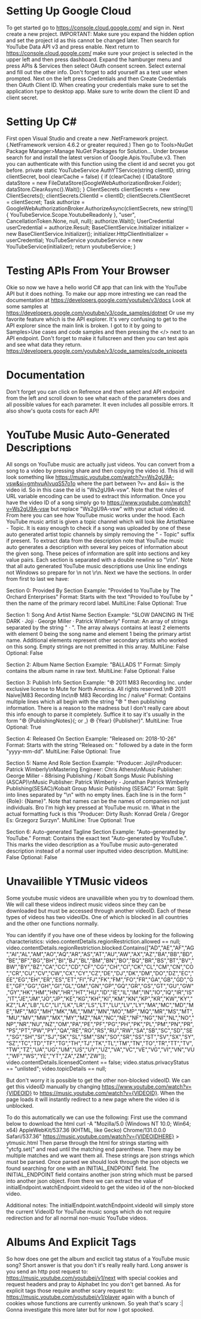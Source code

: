 ﻿# Setting Up Google Cloud
To get started go to https://console.cloud.google.com/ and sign in.
Next create a new project. IMPORTANT: Make sure you expand the hidden option and set the project id as this cannot be changed later.
Then search for YouTube Data API v3 and press enable.
Next return to https://console.cloud.google.com/ make sure your project is selected in the upper left and then press dashboard.
Expand the hamburger menu and press APIs & Services then select OAuth consent screen.
Select external and fill out the other info. Don't forget to add yourself as a test user when prompted.
Next on the left press Credentials and then Create Credentials then OAuth Client ID.
When creating your credentials make sure to set the application type to desktop app.
Make sure to write down the client ID and client secret.

# Setting Up C#
First open Visual Studio and create a new .NetFramework project. (.NetFramework version 4.6.2 or greater required.)
Then go to Tools>NuGet Package Manager>Manage NuGet Packages for Solution...
Under browse search for and install the latest version of Google.Apis.YouTube.v3.
Then you can authenticate with this function using the client id and secret you got before.
private static YouTubeService AuthYTService(string clientID, string clientSecret, bool clearCache = false)
{
    if (clearCache)
    {
        IDataStore dataStore = new FileDataStore(GoogleWebAuthorizationBroker.Folder);
        dataStore.ClearAsync().Wait();
    }
    ClientSecrets clientSecrets = new ClientSecrets();
    clientSecrets.ClientId = clientID;
    clientSecrets.ClientSecret = clientSecret;
    Task<UserCredential> authorize = GoogleWebAuthorizationBroker.AuthorizeAsync(clientSecrets, new string[1] { YouTubeService.Scope.YoutubeReadonly }, "user", CancellationToken.None, null, null);
    authorize.Wait();
    UserCredential userCredential = authorize.Result;
    BaseClientService.Initializer initializer = new BaseClientService.Initializer();
    initializer.HttpClientInitializer = userCredential;
    YouTubeService youtubeService = new YouTubeService(initializer);
    return youtubeService;
}

# Testing APIs From Your Browser
Okie so now we have a hello world C# app that can link with the YouTube API but it does nothing.
To make our app more intresting we can read the documentation at https://developers.google.com/youtube/v3/docs
Look at some samples at https://developers.google.com/youtube/v3/code_samples/dotnet
Or use my favorite feature which is the API explorer.
It's very confusing to get to the API explorer since the main link is broken.
I got to it by going to Samples>Use cases and code samples and then pressing the </> next to an API endpoint.
Don't forget to make it fullscreen and then you can test apis and see what data they return.
https://developers.google.com/youtube/v3/code_samples/code_snippets

# Documentation
Don't forget you can click on Refrence and then select and API endpoint from the left and scroll down to see what
each of the parameters does and all possible values for each parameter. It even includes all possible errors.
It also show's quota costs for each API!

# YouTube Music Auto-Generated Descriptions
All songs on YouTube music are actually just videos.
You can convert from a song to a video by pressing share and then copying the video id.
This id will look something like https://music.youtube.com/watch?v=Ws2gU9A-vsw&si=gmhvuAIvuqS57o1o
where the part between ?v= and &si= is the video id. So in this case the id is "Ws2gU9A-vsw".
Note that the rules of URL variable encoding can be used to extract this information.
Once you have the video ID of a song simply go to https://www.youtube.com/watch?v=Ws2gU9A-vsw
but replace "Ws2gU9A-vsw" with your actual video id.
From here you can see how YouTube music works under the hood.
Each YouTube music artist is given a topic channel which will look like ArtistName - Topic.
It is easy enough to check if a song was uploaded by one of these auto generated artist topic channels
by simply removing the " - Topic" suffix if present.
To extract data from the description note that YouTube music auto generates a description with several
key peices of information about the given song.
These peices of information are split into sections and key value pairs.
Each section is separated with a double newline so "\n\n".
Note that all auto generated YouTube music descriptions use Unix line endings not Windows so prepare for \n not \r\n.
Next we have the sections. In order from first to last we have:

Section 0: Provided By Section
Example: "Provided to YouTube by The Orchard Enterprises"
Format: Starts with the text "Provided to YouTube by " then the name of the primary record label.
MultiLine: False
Optional: True

Section 1: Song And Artist Name Section
Example: "SLOW DANCING IN THE DARK · Joji · George Miller · Patrick Wimberly"
Format: An array of strings separated by the string " · ".
The array always contains at least 2 elements with element 0 being the song name and element 1 being the primary artist name.
Additional elements represent other secondary artists who worked on this song.
Empty strings are not premitted in this array.
MultiLine: False
Optional: False

Section 2: Album Name Section
Example: "BALLADS 1"
Format: Simply contains the album name in raw text.
MultiLine: False
Optional: False

Section 3: Publish Info Section
Example: "℗ 2011 M83 Recording Inc. under exclusive license to Mute for North America. All rights reserved.\n℗ 2011 Naive|M83 Recording Inc\n℗ M83 Recording Inc / naïve"
Format: Contains multiple lines which all begin with the string "℗ " then publishing information.
There is a reason to the madness but I don't really care about this info enough to parse it completely.
Suffice it to say it's usually in the form "℗ {PublishingNotes}{; or ,} ℗ {Year} {Publisher}".
MultiLine: True
Optional: True

Section 4: Released On Section
Example: "Released on: 2018-10-26"
Format: Starts with the string "Released on: " followed by a date in the form "yyyy-mm-dd".
MultiLine: False
Optional: True

Section 5: Name And Role Section
Example: "Producer: Joji\nProducer: Patrick Wimberly\nMastering Engineer: Chris Athens\nMusic  Publisher: George Miller - 88rising Publishing / Kobalt Songs Music Publishing (ASCAP)\nMusic  Publisher: Patrick Wimberly - Jonathan Patrick Wimberly Publishing(SESAC)/Kobalt Group Music Publishing (SESAC)"
Format: Split into lines separated by "\n" with no empty lines.
Each line is in the form "{Role}: {Name}".
Note that names can be the names of companies not just individuals.
Bro I'm high key pressed at YouTube music rn. What in the actual formatting fuck is this "Producer: Dirty Rush: Konrad Grela / Gregor Es: Grzegorz Surzyn".
MultiLine: True
Optional: True

Section 6: Auto-generated Tagline Section
Example: "Auto-generated by YouTube."
Format: Contains the exact text "Auto-generated by YouTube.".
This marks the video description as a YouTube music auto-generated description instead of a normal user inputted video description.
MultiLine: False
Optional: False

# Unavailible YTMusic videos
Some youtube music videos are unavailible when you try to download them.
We will call these videos indirect music videos since they can be downloaded
but must be accessed through another videoID.
Each of these types of videos has two videoIDs.
One of which is blocked in all countries and the other one functions normally.

You can identify if you have one of these videos by looking for the following characteristics:
video.contentDetails.regionRestriction.allowed == null;
video.contentDetails.regionRestriction.blocked.Contains(["AD","AE","AF","AG","AI","AL","AM","AO","AQ","AR","AS","AT","AU","AW","AX","AZ","BA","BB","BD","BE","BF","BG","BH","BI","BJ","BL","BM","BN","BO","BQ","BR","BS","BT","BV","BW","BY","BZ","CA","CC","CD","CF","CG","CH","CI","CK","CL","CM","CN","CO","CR","CU","CV","CW","CX","CY","CZ","DE","DJ","DK","DM","DO","DZ","EC","EE","EG","EH","ER","ES","ET","FI","FJ","FK","FM","FO","FR","GA","GB","GD","GE","GF","GG","GH","GI","GL","GM","GN","GP","GQ","GR","GS","GT","GU","GW","GY","HK","HM","HN","HR","HT","HU","ID","IE","IL","IM","IN","IO","IQ","IR","IS","IT","JE","JM","JO","JP","KE","KG","KH","KI","KM","KN","KP","KR","KW","KY","KZ","LA","LB","LC","LI","LK","LR","LS","LT","LU","LV","LY","MA","MC","MD","ME","MF","MG","MH","MK","ML","MM","MN","MO","MP","MQ","MR","MS","MT","MU","MV","MW","MX","MY","MZ","NA","NC","NE","NF","NG","NI","NL","NO","NP","NR","NU","NZ","OM","PA","PE","PF","PG","PH","PK","PL","PM","PN","PR","PS","PT","PW","PY","QA","RE","RO","RS","RU","RW","SA","SB","SC","SD","SE","SG","SH","SI","SJ","SK","SL","SM","SN","SO","SR","SS","ST","SV","SX","SY","SZ","TC","TD","TF","TG","TH","TJ","TK","TL","TM","TN","TO","TR","TT","TV","TW","TZ","UA","UG","UM","US","UY","UZ","VA","VC","VE","VG","VI","VN","VU","WF","WS","YE","YT","ZA","ZM","ZW"]);
video.contentDetails.licensedContent == false;
video.status.privacyStatus == "unlisted";
video.topicDetails == null;

But don't worry it is possible to get the other non-blocked videoID.
We can get this videoID manually by changing https://www.youtube.com/watch?v={VIDEOID}
to https://music.youtube.com/watch?v={VIDEOID}.
When the page loads it will instantly redirect to a new page where the video id is unblocked.

To do this automatically we can use the following:
First use the command below to download the html
curl -A "Mozilla/5.0 (Windows NT 10.0; Win64; x64) AppleWebKit/537.36 (KHTML, like Gecko) Chrome/131.0.0.0 Safari/537.36" https://music.youtube.com/watch?v={VIDEOIDHERE} > ytmusic.html
Then parse through the html for strings starting with "ytcfg.set(" and read until the matching end parenthese.
There may be multiple matches and we want them all.
These strings are json strings which must be parsed.
Once parsed we should look through the json objects we found searching for one with an INITIAL_ENDPOINT field.
The INITIAL_ENDPOINT field contains another json string which must be parsed into another json object.
From there we can extract the value of initialEndpoint.watchEndpoint.videoId to get the video id of the non-blocked video.

Additional notes: The initialEndpoint.watchEndpoint.videoId will simply store the current VideoID for YouTube music songs
which do not require redirection and for all normal non-music YouTube videos.

# Albums And Explicit Tags
So how does one get the album and exclicit tag status of a YouTube music song?
Short answer is that you don't it's really really hard.
Long answer is you send an http post request to:
https://music.youtube.com/youtubei/v1/next
with special cookies and request headers and pray to Alphabet Inc you don't get banned.
As for explicit tags those require another scary request to:
https://music.youtube.com/youtubei/v1/player
again with a bunch of cookies whose functions are currently unknown.
So yeah that's scary :|
Gonna investigate this more later but for now I got spooked.